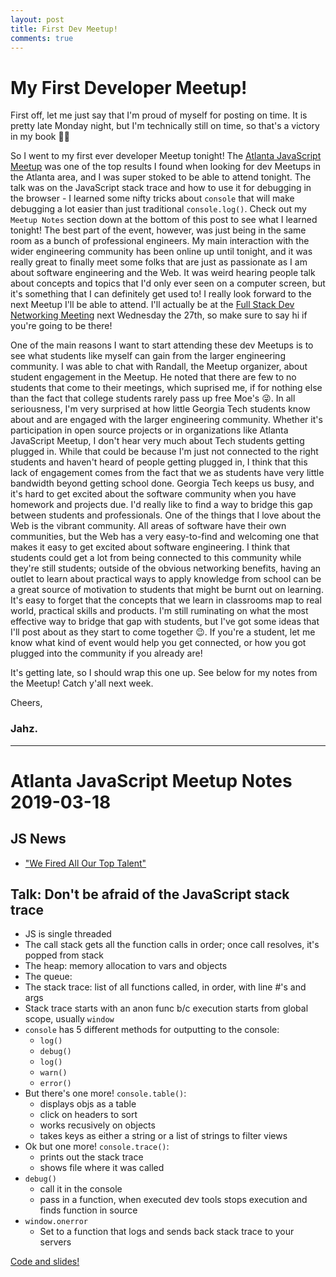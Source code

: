```yaml
---
layout: post
title: First Dev Meetup!
comments: true
---
```


# My First Developer Meetup!

First off, let me just say that I'm proud of myself for posting on time. It is pretty late Monday night, but I'm technically still on time, so that's a victory in my book 🎉🎊

So I went to my first ever developer Meetup tonight! The [Atlanta JavaScript Meetup](https://www.meetup.com/AtlantaJavaScript/) was one of the top results I found when looking for dev Meetups in the Atlanta area, and I was super stoked to be able to attend tonight. The talk was on the JavaScript stack trace and how to use it for debugging in the browser - I learned some nifty tricks about `console` that will make debugging a lot easier than just traditional `console.log()`. Check out my `Meetup Notes` section down at the bottom of this post to see what I learned tonight! The best part of the event, however, was just being in the same room as a bunch of professional engineers. My main interaction with the wider engineering community has been online up until tonight, and it was really great to finally meet some folks that are just as passionate as I am about software engineering and the Web. It was weird hearing people talk about concepts and topics that I'd only ever seen on a computer screen, but it's something that I can definitely get used to! I really look forward to the next Meetup I'll be able to attend. I'll actually be at the [Full Stack Dev Networking Meeting](https://www.meetup.com/Tech-Full-Stack-Web-Developers/events/255976272) next Wednesday the 27th, so make sure to say hi if you're going to be there!

One of the main reasons I want to start attending these dev Meetups is to see what students like myself can gain from the larger engineering community. I was able to chat with Randall, the Meetup organizer, about student engagement in the Meetup. He noted that there are few to no students that come to their meetings, which suprised me, if for nothing else than the fact that college students rarely pass up free Moe's 😜. In all seriousness, I'm very surprised at how little Georgia Tech students know about and are engaged with the larger engineering community. Whether it's participation in open source projects or in organizations like Atlanta JavaScript Meetup, I don't hear very much about Tech students getting plugged in. While that could be because I'm just not connected to the right students and haven't heard of people getting plugged in, I think that this lack of engagement comes from the fact that we as students have very little bandwidth beyond getting school done. Georgia Tech keeps us busy, and it's hard to get excited about the software community when you have homework and projects due. I'd really like to find a way to bridge this gap between students and professionals. One of the things that I love about the Web is the vibrant community. All areas of software have their own communities, but the Web has a very easy-to-find and welcoming one that makes it easy to get excited about software engineering. I think that students could get a lot from being connected to this community while they're still students; outside of the obvious networking benefits, having an outlet to learn about practical ways to apply knowledge from school can be a great source of motivation to students that might be burnt out on learning. It's easy to forget that the concepts that we learn in classrooms map to real world, practical skills and products. I'm still ruminating on what the most effective way to bridge that gap with students, but I've got some ideas that I'll post about as they start to come together 😉. If you're a student, let me know what kind of event would help you get connected, or how you got plugged into the community if you already are!

It's getting late, so I should wrap this one up. See below for my notes from the Meetup! Catch y'all next week.

Cheers,

### Jahz.

---

# Atlanta JavaScript Meetup Notes 2019-03-18

## JS News

-   ["We Fired All Our Top Talent"](https://medium.freecodecamp.org/we-fired-our-top-talent-best-decision-we-ever-made-4c0a99728fde)

## Talk: Don't be afraid of the JavaScript stack trace

-   JS is single threaded
-   The call stack gets all the function calls in order; once call resolves, it's popped from stack
-   The heap: memory allocation to vars and objects
-   The queue:
-   The stack trace: list of all functions called, in order, with line #'s and args
-   Stack trace starts with an anon func b/c execution starts from global scope, usually `window`
-   `console` has 5 different methods for outputting to the console:
    -   `log()`
    -   `debug()`
    -   `log()`
    -   `warn()`
    -   `error()`
-   But there's one more! `console.table()`:
    -   displays objs as a table
    -   click on headers to sort
    -   works recusively on objects
    -   takes keys as either a string or a list of strings to filter views
-   Ok but one more! `console.trace()`:
    -   prints out the stack trace
    -   shows file where it was called
-   `debug()`
    -   call it in the console
    -   pass in a function, when executed dev tools stops execution and finds function in source
-   `window.onerror`
    -   Set to a function that logs and sends back stack trace to your servers

[Code and slides!](https://github.com/ratracegrad/DevNexus-dont-be-afraid-of-the-javascript-stack-trace)
